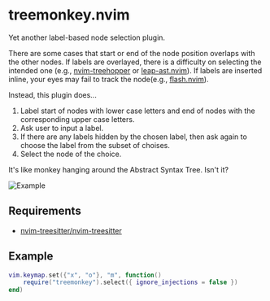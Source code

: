# treemonkey.nvim

Yet another label-based node selection plugin.

There are some cases that start or end of the node position overlaps with the other nodes.
If labels are overlayed, there is a difficulty on selecting the intended one (e.g., [nvim-treehopper](https://github.com/mfussenegger/nvim-treehopper) or [leap-ast.nvim](https://github.com/ggandor/leap-ast.nvim)).
If labels are inserted inline, your eyes may fail to track the node(e.g., [flash.nvim](https://github.com/folke/flash.nvim)).

Instead, this plugin does...

1. Label start of nodes with lower case letters and end of nodes with the corresponding upper case letters.
2. Ask user to input a label.
3. If there are any labels hidden by the chosen label, then ask again to choose the label from the subset of choises.
4. Select the node of the choice.

It's like monkey hanging around the Abstract Syntax Tree. Isn't it?

![Example](https://github.com/atusy/treemonkey.nvim/assets/30277794/42aceb5e-0efc-40a3-8d3c-0ab5e56e43ac)

## Requirements

- [nvim-treesitter/nvim-treesitter](https://github.com/nvim-treesitter/nvim-treesitter)

## Example

```lua
vim.keymap.set({"x", "o"}, "m", function()
    require("treemonkey").select({ ignore_injections = false })
end)
```
